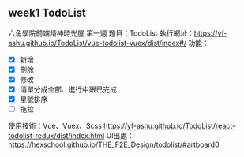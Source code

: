 ## week1 TodoList
六角學院前端精神時光屋 第一週
題目：TodoList
執行網址：https://yf-ashu.github.io/TodoList/vue-todolist-vuex/dist/index#/
功能：
- [x] 新增
- [x] 刪除
- [x] 修改
- [x] 清單分成全部、進行中跟已完成
- [x] 星號排序
- [ ] 拖拉

使用技術：Vue、Vuex、Scss
https://yf-ashu.github.io/TodoList/react-todolist-redux/dist/index.html
UI出處：https://hexschool.github.io/THE_F2E_Design/todolist/#artboard0

